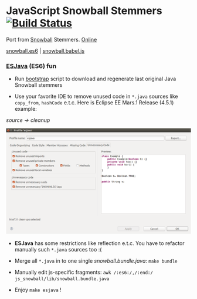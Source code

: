 # JavaScript Snowball Stemmers [![Build Status](https://travis-ci.org/mazko/jssnowball.svg?branch=master)](https://travis-ci.org/mazko/jssnowball)

Port from [Snowball](http://snowball.tartarus.org/) Stemmers. [Online](http://mazko.github.io/jssnowball/)

[snowball.es6](js_snowball/lib/snowball.es6) | [snowball.babel.js](js_snowball/lib/snowball.babel.js)

### [ESJava](https://github.com/mazko/esjava) (ES6) fun

- Run [bootstrap](snowball_cache/configure) script to download and regenerate last original Java Snowball stemmers

- Use your favorite IDE to remove unused code in ```*.java``` sources like ```copy_from```, ```hashCode``` e.t.c. Here is Eclipse EE Mars.1 Release (4.5.1) example:

*source -> cleanup*

![cleanup-profile](js_snowball/screenshots/cleanup-profile.png)

- **ESJava** has some restrictions like reflection e.t.c. You have to refactor manually such ```*.java``` sources too :(

- Merge all ```*.java``` in to one single *snowball.bundle.java*: ```make bundle```

- Manually edit js-specific fragments: ```awk /:es6:/,/:end:/ js_snowball/lib/snowball.bundle.java```

- Enjoy ```make esjava``` !
